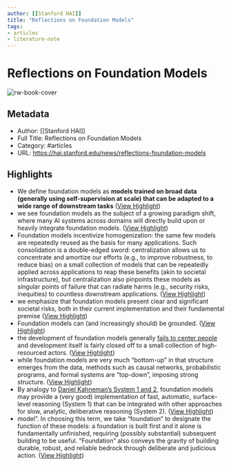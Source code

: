```yaml
---
author: [[Stanford HAI]]
title: "Reflections on Foundation Models"
tags: 
- articles
- literature-note
---
```

# Reflections on Foundation Models

![rw-book-cover](https://hai.stanford.edu/sites/default/files/news/teaser-images/brick%20foundation%20wall%20photo%20copy.jpg)

## Metadata
- Author: [[Stanford HAI]]
- Full Title: Reflections on Foundation Models
- Category: #articles
- URL: https://hai.stanford.edu/news/reflections-foundation-models

## Highlights
- We define foundation models as **models trained on broad data (generally using self-supervision at scale) that can be adapted to a wide range of downstream tasks** ([View Highlight](https://read.readwise.io/read/01gsrb58z1ef32kd1e4p8jjzvb))
- we see foundation models as the subject of a growing paradigm shift, where many AI systems across domains will directly build upon or heavily integrate foundation models. ([View Highlight](https://read.readwise.io/read/01gsrb5xbnj59k73wac3ngt09x))
- Foundation models incentivize homogenization: the same few models are repeatedly reused as the basis for many applications. Such consolidation is a double-edged sword: centralization allows us to concentrate and amortize our efforts (e.g., to improve robustness, to reduce bias) on a small collection of models that can be repeatedly applied across applications to reap these benefits (akin to societal infrastructure), but centralization also pinpoints these models as singular points of failure that can radiate harms (e.g., security risks, inequities) to countless downstream applications. ([View Highlight](https://read.readwise.io/read/01gsrb6ryqd69ta5yak4d844bz))
- we emphasize that foundation models present clear and significant societal risks, both in their current implementation and their fundamental premise ([View Highlight](https://read.readwise.io/read/01gsrb8gjaw7xp2dv1w2r0v3bq))
- Foundation models can (and increasingly should) be grounded. ([View Highlight](https://read.readwise.io/read/01gsrbd64mwbrwv6cmbaq0nmqw))
- the development of foundation models generally [fails to center people](https://youtu.be/T2e6Y37EAGo?t=425) and development itself is fairly closed off to a small collection of high-resourced actors. ([View Highlight](https://read.readwise.io/read/01gsrbdvbfzfmng55eyw96mr9z))
- while foundation models are very much “bottom-up” in that structure emerges from the data, methods such as causal networks, probabilistic programs, and formal systems are “top-down”, imposing strong structure. ([View Highlight](https://read.readwise.io/read/01gsrbmcnpw4jycvb9fa4npd02))
- By analogy to [Daniel Kahneman’s System 1 and 2](https://en.wikipedia.org/wiki/Thinking,_Fast_and_Slow), foundation models may provide a (very good) implementation of fast, automatic, surface-level reasoning (System 1) that can be integrated with other approaches for slow, analytic, deliberative reasoning (System 2). ([View Highlight](https://read.readwise.io/read/01gsrbn205pm329n0v3epsamke))
- model”. In choosing this term, we take “foundation” to designate the function of these models: a foundation is built first and it alone is fundamentally unfinished, requiring (possibly substantial) subsequent building to be useful. “Foundation” also conveys the gravity of building durable, robust, and reliable bedrock through deliberate and judicious action. ([View Highlight](https://read.readwise.io/read/01gsrbqdrwat6q5nejv75n5hws))
